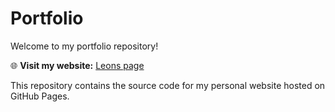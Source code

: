 # Portfolio

Welcome to my portfolio repository!

🌐 **Visit my website:** [Leons page](https://leonalschitz.github.io/Portfolio/)

This repository contains the source code for my personal website hosted on GitHub Pages.
